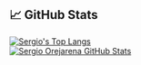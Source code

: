 ## &#x1f4c8; GitHub Stats
<div aling="center">
  <a href="https://github.com/SergioO21">
    <img src="https://github-readme-stats.vercel.app/api/top-langs/?username=SergioO21&hide=CSS,jupyter%20notebook&layout=compact&langs_count=10&text_color=daf7dc&bg_color=151515" alt="Sergio's Top Langs">
  </a>

<div aling="center">
  <a href="https://github.com/SergioO21">
    <img src="https://github-readme-stats.vercel.app/api?username=SergioO21&show_icons=true&line_height=27&count_private=true&title_color=6aa6f8&text_color=8a919a&icon_color=6aa6f8&bg_color=0e1116" alt="Sergio Orejarena GitHub Stats"/>
  </a>
</div>
